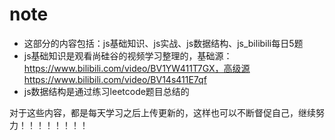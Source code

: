 # note
- 这部分的内容包括：js基础知识、js实战、js数据结构、js_bilibili每日5题
- js基础知识是观看尚硅谷的视频学习整理的，基础源：https://www.bilibili.com/video/BV1YW411T7GX，高级源https://www.bilibili.com/video/BV14s411E7qf
- js数据结构是通过练习leetcode题目总结的
  
对于这些内容，都是每天学习之后上传更新的，这样也可以不断督促自己，继续努力！！！！！！！！
